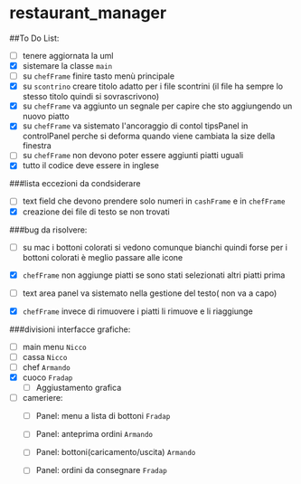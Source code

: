 # restaurant_manager
##To Do List:
- [ ] tenere aggiornata la uml
- [x] sistemare la classe `main`
- [ ] su `chefFrame` finire tasto menù principale 
- [x] su `scontrino` creare titolo adatto per i file scontrini (il file ha sempre lo stesso titolo quindi si sovrascrivono)
- [x] su `chefFrame` va aggiunto un segnale per capire che sto aggiungendo un nuovo piatto
- [x] su `chefFrame` va sistemato l'ancoraggio di contol tipsPanel in controlPanel perche si 
      deforma quando viene cambiata la size della finestra 
- [ ] su `chefFrame` non devono poter essere aggiunti piatti uguali
- [x] tutto il codice deve essere in inglese

###lista eccezioni da condsiderare
- [ ] text field che devono prendere solo numeri in `cashFrame` e in `chefFrame` 
- [x] creazione dei file di testo se non trovati

###bug da risolvere:
- [ ] su mac i bottoni colorati si vedono comunque bianchi quindi forse 
      per i bottoni colorati è meglio passare alle icone
- [x] `chefFrame` non aggiunge piatti se sono stati selezionati altri piatti prima
- [ ] text area panel va sistemato nella gestione del testo( non va a capo)
- [x] `chefFrame` invece di rimuovere i piatti li rimuove e li riaggiunge


###divisioni interfacce grafiche:
  - [ ] main menu `Nicco`
  - [ ] cassa `Nicco`
  - [ ] chef `Armando`
  - [X] cuoco  `Fradap`
    - [ ] Aggiustamento grafica 
  - [ ] cameriere:
    - [ ] Panel: menu a lista di bottoni `Fradap` 
    - [ ] Panel: anteprima ordini `Armando`
    - [ ] Panel: bottoni(caricamento/uscita) `Armando`
    - [ ] Panel: ordini da consegnare `Fradap` 
    


